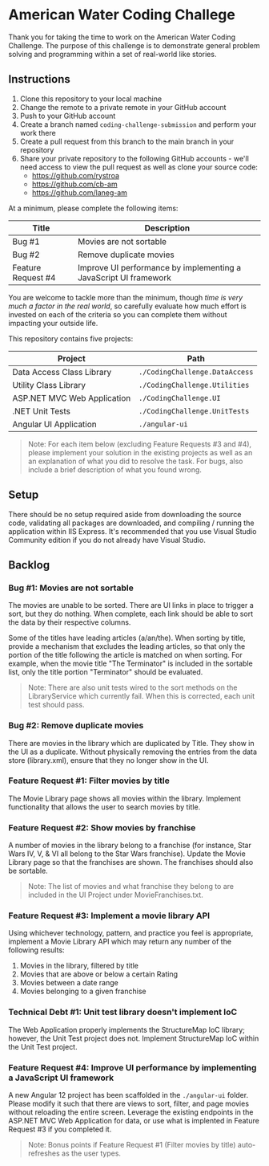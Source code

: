 # American Water Coding Challege

Thank you for taking the time to work on the American Water Coding Challenge. The purpose of this challenge is to demonstrate general problem solving and programming within a set of real-world like stories.

## Instructions

1. Clone this repository to your local machine
1. Change the remote to a private remote in your GitHub account
1. Push to your GitHub account
1. Create a branch named `coding-challenge-submission` and perform your work there
1. Create a pull request from this branch to the main branch in your repository
1. Share your private repository to the following GitHub accounts - we'll need access to view the pull request as well as clone your source code:
   - https://github.com/rystroa
   - https://github.com/cb-am
   - https://github.com/laneg-am

At a minimum, please complete the following items:

| Title              | Description                                                      |
| ------------------ | ---------------------------------------------------------------- |
| Bug #1             | Movies are not sortable                                          |
| Bug #2             | Remove duplicate movies                                          |
| Feature Request #4 | Improve UI performance by implementing a JavaScript UI framework |

You are welcome to tackle more than the minimum, though _time is very much a factor in the real world_, so carefully evaluate how much effort is invested on each of the criteria so you can complete them without impacting your outside life.

This repository contains five projects:

| Project                     | Path                           |
| --------------------------- | ------------------------------ |
| Data Access Class Library   | `./CodingChallenge.DataAccess` |
| Utility Class Library       | `./CodingChallenge.Utilities`  |
| ASP.NET MVC Web Application | `./CodingChallenge.UI`         |
| .NET Unit Tests             | `./CodingChallenge.UnitTests`  |
| Angular UI Application      | `./angular-ui`                 |

> Note: For each item below (excluding Feature Requests #3 and #4), please implement your solution in the existing projects as well as an an explanation of what you did to resolve the task. For bugs, also include a brief description of what you found wrong.

## Setup

There should be no setup required aside from downloading the source code, validating all packages are downloaded, and compiling / running the application within IIS Express. It's recommended that you use Visual Studio Community edition if you do not already have Visual Studio.

## Backlog

### Bug #1: Movies are not sortable

The movies are unable to be sorted. There are UI links in place to trigger a sort, but they do nothing. When complete, each link should be able to sort the data by their respective columns.

Some of the titles have leading articles (a/an/the). When sorting by title, provide a mechanism that excludes the leading articles, so that only the portion of the title following the article is matched on when sorting. For example, when the movie title "The Terminator" is included in the sortable list, only the title portion "Terminator" should be evaluated.

> Note: There are also unit tests wired to the sort methods on the LibraryService which currently fail. When this is corrected, each unit test should pass.

### Bug #2: Remove duplicate movies

There are movies in the library which are duplicated by Title. They show in the UI as a duplicate. Without physically removing the entries from the data store (library.xml), ensure that they no longer show in the UI.

### Feature Request #1: Filter movies by title

The Movie Library page shows all movies within the library. Implement functionality that allows the user to search movies by title.

### Feature Request #2: Show movies by franchise

A number of movies in the library belong to a franchise (for instance, Star Wars IV, V, & VI all belong to the Star Wars franchise). Update the Movie Library page so that the franchises are shown. The franchises should also be sortable.

> Note: The list of movies and what franchise they belong to are included in the UI Project under MovieFranchises.txt.

### Feature Request #3: Implement a movie library API

Using whichever technology, pattern, and practice you feel is appropriate, implement a Movie Library API which may return any number of the following results:

1. Movies in the library, filtered by title
2. Movies that are above or below a certain Rating
3. Movies between a date range
4. Movies belonging to a given franchise

### Technical Debt #1: Unit test library doesn't implement IoC

The Web Application properly implements the StructureMap IoC library; however, the Unit Test project does not. Implement StructureMap IoC within the Unit Test project.

### Feature Request #4: Improve UI performance by implementing a JavaScript UI framework

A new Angular 12 project has been scaffolded in the `./angular-ui` folder. Please modify it such that there are views to sort, filter, and page movies without reloading the entire screen. Leverage the existing endpoints in the ASP.NET MVC Web Application for data, or use what is implented in Feature Request #3 if you completed it.

> Note: Bonus points if Feature Request #1 (Filter movies by title) auto-refreshes as the user types.
